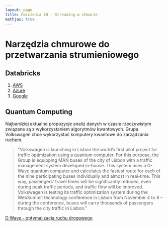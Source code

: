 ```yaml
---
layout: page
title: Ćwiczenia 10 - Streaming w chmurze
mathjax: true
---
```


# Narzędzia chmurowe do przetwarzania strumieniowego

## Databricks

1. [AWS](https://docs.databricks.com/?_ga=2.90302814.592354964.1621514203-1965540573.1621081098)
2. [Azure](https://docs.microsoft.com/en-us/azure/databricks/)
3. [Google](https://docs.gcp.databricks.com)


## Quantum Computing

Najbardziej aktualne propozycje analiz danych w czasie rzeczywistym związane są z wykorzystaniem algorytmów kwantowych. Grupa Volkswagen chce wykorzystać komputery kwantowe do zarządzania ruchem. 

> "Volkswagen is launching in Lisbon the world’s first pilot project for traffic optimization using a quantum computer. For this purpose, the Group is equipping MAN buses of the city of Lisbon with a traffic management system developed in-house. This system uses a D-Wave quantum computer and calculates the fastest route for each of the nine participating buses individually and almost in real-time. This way, passengers’ travel times will be significantly reduced, even during peak traffic periods, and traffic flow will be improved. Volkswagen is testing its traffic optimization system during the WebSummit technology conference in Lisbon from November 4 to 8 – during the conference, buses will carry thousands of passengers through the city traffic in Lisbon."

[D Wave - optymalizacja ruchu drogowego ](https://www.dwavesys.com/media-coverage/volkswagen-optimizes-traffic-flow-quantum-computers)
